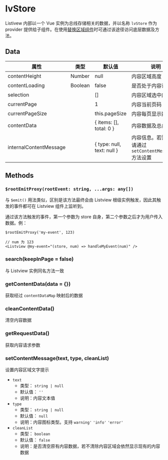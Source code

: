 # lvStore

Listivew 内部以一个 Vue 实例为总线存储相关的数据，并以名称 `lvStore` 作为 provider 提供给子组件。在使用[替换区域组件](create.md#replaceComponents)时可通过该途径访问底层数据及方法。

## Data

| 属性                   | 类型    | 默认值                     | 说明                                                    |
| ---------------------- | ------- | -------------------------- | ------------------------------------------------------- |
| contentHeight          | Number  | null                       | 内容区域高度                                            |
| contentLoading         | Boolean | false                      | 是否处于内容请求中                                      |
| selection              |         | []                         | 内容区域选中内容                                        |
| currentPage            |         | 1                          | 内容当前页码                                            |
| currentPageSize        |         | this.pageSize              | 内容每页显示数量                                        |
| contentData            |         | { items: [], total: 0 }    | 内容数据及总条数                                        |
| internalContentMessage |         | { type: null, text: null } | 内容信息。若需修改请通过 `setContentMessage()` 方法设置 |

## Methods

### `$rootEmitProxy(rootEvent: string, ...args: any[])`

与 `$emit()` 用法类似，区别是该方法最终会由 Listview 根级实例触发，因此其触发的事件都可在 Listview 组件上监听到。

通过该方法触发的事件，第一个参数为 store 自身，第二个参数之后才为用户传入数据。例：

`$rootEmitProxy('my-event', 123)`

```vue
// num 为 123
<Listview @my-event="(store, num) => handleMyEvent(num)" />
```

### search(keepInPage = false)

与 Listview 实例同名方法一致

### getContentData(data = {})

获取经过 `contentDataMap` 映射后的数据

### cleanContentData()

清空内容数据

### getRequestData()

获取内容请求参数

### setContentMessage(text, type, cleanList)

设置内容区域文字提示

- `text`
  - 类型： `string | null`
  - 默认值： `''`
  - 说明：内容文本值
- `type`
  - 类型： `string | null`
  - 默认值： `null`
  - 说明：内容图标类型。支持 `warning'` `'info'` `'error'`
- `cleanList`
  - 类型： `boolean`
  - 默认值： `false`
  - 说明：是否清空原有内容数据，若不清除内容区域会依然显示现有的内容数据
